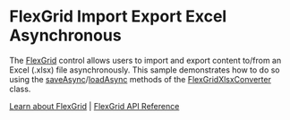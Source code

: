 FlexGrid Import Export Excel Asynchronous
=====================================

The [FlexGrid](https://www.grapecity.com/wijmo/api/classes/wijmo_grid.flexgrid.html) control allows users to import and export content to/from an Excel (.xlsx) file asynchronously. This sample demonstrates how to do so using the [saveAsync](https://www.grapecity.com/wijmo/api/classes/wijmo_grid_xlsx.flexgridxlsxconverter.html#saveasync)/[loadAsync](https://www.grapecity.com/wijmo/api/classes/wijmo_grid_xlsx.flexgridxlsxconverter.html#loadasync) methods of the [FlexGridXlsxConverter](https://www.grapecity.com/wijmo/api/classes/wijmo_grid_xlsx.flexgridxlsxconverter.html) class.

[Learn about FlexGrid](https://www.grapecity.com/wijmo/flexgrid-javascript-data-grid) | [FlexGrid API Reference](https://www.grapecity.com/wijmo/api/classes/wijmo_grid.flexgrid.html)